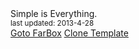 <div id="slogan">
    Simple is Everything.
    <br />
    <small>last updated: 2013-4-28</small>
</div>


<div class="buttons">
    <a href="http://www.farbox.com" target="_blank">Goto FarBox</a>
    <a href="/template" target="_blank">Clone Template</a>
</div>